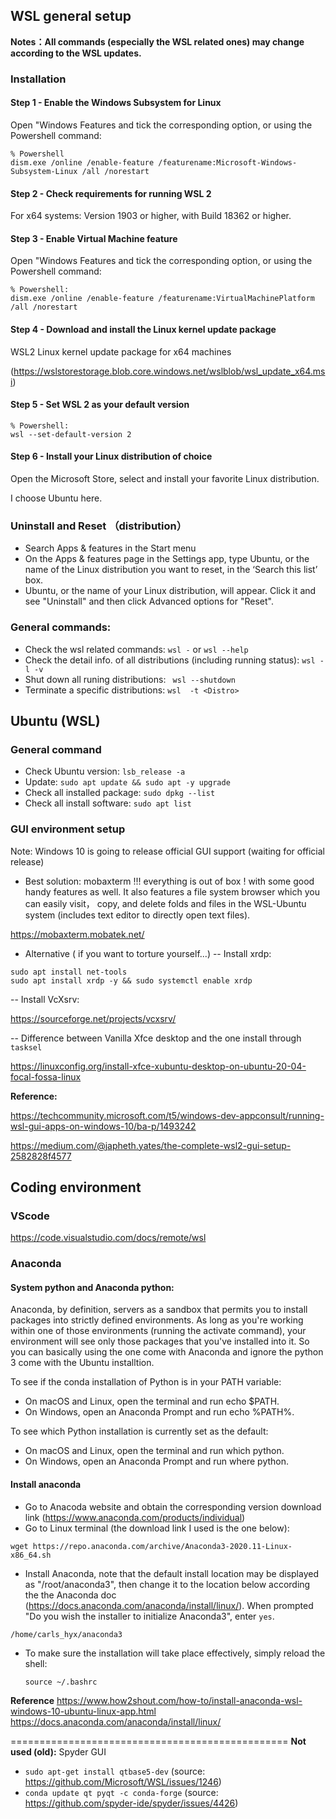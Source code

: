 ## WSL general setup

**Notes：All commands (especially the WSL related ones) may change according to the WSL updates.**

### Installation
#### Step 1 - Enable the Windows Subsystem for Linux
Open "Windows Features and tick the corresponding option, or using the Powershell command:
```
% Powershell
dism.exe /online /enable-feature /featurename:Microsoft-Windows-Subsystem-Linux /all /norestart
```

#### Step 2 - Check requirements for running WSL 2
For x64 systems: Version 1903 or higher, with Build 18362 or higher.

#### Step 3 - Enable Virtual Machine feature
Open "Windows Features and tick the corresponding option, or using the Powershell command:
```
% Powershell: 
dism.exe /online /enable-feature /featurename:VirtualMachinePlatform /all /norestart
```

#### Step 4 - Download and install the Linux kernel update package
WSL2 Linux kernel update package for x64 machines 

(https://wslstorestorage.blob.core.windows.net/wslblob/wsl_update_x64.msi)

#### Step 5 - Set WSL 2 as your default version
```
% Powershell: 
wsl --set-default-version 2
```

#### Step 6 - Install your Linux distribution of choice
Open the Microsoft Store, select and install your favorite Linux distribution.

I choose Ubuntu here. 


### Uninstall and Reset （distribution）
- Search Apps & features in the Start menu
- On the Apps & features page in the Settings app, type Ubuntu, or the name of the Linux distribution you want to reset, in the ‘Search this list’ box.
- Ubuntu, or the name of your Linux distribution, will appear. Click it and see "Uninstall" and then click Advanced options for "Reset".

### General commands:
- Check the wsl related commands: ```wsl -``` or ```wsl --help``` 
- Check the detail info. of all distributions (including running status): ```wsl -l -v```
- Shut down all runing distributions: ``` wsl --shutdown```
- Terminate a specific distributions: ```wsl  -t <Distro>```



## Ubuntu (WSL)
### General command
- Check Ubuntu version: ```lsb_release -a```
- Update: ```sudo apt update && sudo apt -y upgrade```
- Check all installed package: ```sudo dpkg --list```
- Check all install software: ```sudo apt list```

### GUI environment setup
Note: Windows 10 is going to release official GUI support (waiting for official release)

- Best solution: mobaxterm !!! everything is out of box ! with some good handy features as well. It also features a file system browser which you can easily visit， copy, and delete folds and files in the WSL-Ubuntu system (includes text editor to directly open text files).

https://mobaxterm.mobatek.net/

- Alternative ( if you want to torture yourself...)
-- Install xrdp:
```
sudo apt install net-tools
sudo apt install xrdp -y && sudo systemctl enable xrdp

```
-- Install VcXsrv: 

https://sourceforge.net/projects/vcxsrv/



-- Difference between Vanilla Xfce desktop and the one install through ```tasksel```

https://linuxconfig.org/install-xfce-xubuntu-desktop-on-ubuntu-20-04-focal-fossa-linux



**Reference:**

https://techcommunity.microsoft.com/t5/windows-dev-appconsult/running-wsl-gui-apps-on-windows-10/ba-p/1493242

https://medium.com/@japheth.yates/the-complete-wsl2-gui-setup-2582828f4577






## Coding environment

### VScode
https://code.visualstudio.com/docs/remote/wsl


### Anaconda
#### System python and Anaconda python:
Anaconda, by definition, servers as a sandbox that permits you to install packages into strictly defined environments. As long as you're working within one of those environments (running the activate command), your environment will see only those packages that you've installed into it.  So you can basically using the one come with Anaconda and ignore the python 3 come with the Ubuntu installtion.

To see if the conda installation of Python is in your PATH variable:
- On macOS and Linux, open the terminal and run echo $PATH.
- On Windows, open an Anaconda Prompt and run echo %PATH%.

To see which Python installation is currently set as the default:
- On macOS and Linux, open the terminal and run which python.
- On Windows, open an Anaconda Prompt and run where python.


#### Install anaconda
- Go to Anacoda website and obtain the corresponding version download link (https://www.anaconda.com/products/individual)
- Go to Linux terminal (the download link I used is the one below): 
```
wget https://repo.anaconda.com/archive/Anaconda3-2020.11-Linux-x86_64.sh
```
- Install Anaconda, note that the default install location may be displayed as "/root/anaconda3", then change it to the location below according the the Anaconda doc (https://docs.anaconda.com/anaconda/install/linux/). When prompted "Do you wish the installer to initialize Anaconda3", enter ```yes```.
```
/home/carls_hyx/anaconda3
```

- To make sure the installation will take place effectively, simply reload the shell:
  ```
  source ~/.bashrc
  ```


**Reference**
https://www.how2shout.com/how-to/install-anaconda-wsl-windows-10-ubuntu-linux-app.html
https://docs.anaconda.com/anaconda/install/linux/



================================================
**Not used (old):**
Spyder GUI
- ```sudo apt-get install qtbase5-dev``` (source: https://github.com/Microsoft/WSL/issues/1246)
- ```conda update qt pyqt -c conda-forge``` (source: https://github.com/spyder-ide/spyder/issues/4426)



